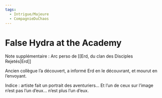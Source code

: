 ```yaml
---
tags:
  - Intrigue/Majeure
  - CompagnieDuChaos
---
```

# False Hydra at the Academy
Note supplémentaire : Arc perso de [[Erd, du clan des Disciples Rejetés|Erd]]

Ancien collègue l’a découvert, a informé Erd en le découvrant, et mourut en l’envoyant.

Indice : artiste fait un portrait des aventuriers… Et l’un de ceux sur l’image n’est pas l’un d’eux… n’est plus l’un d’eux.

